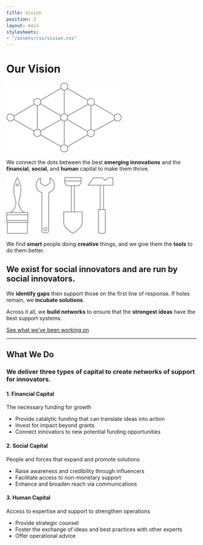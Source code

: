 ```yaml
---
title: Vision
position: 2
layout: main
stylesheets:
- "/assets/css/vision.css"
---
```


Our Vision
===========

<img src="/assets/img/vision_lattice@x2.png" width="306" height="185" alt="" />

We connect the dots between the best **emerging innovations** and the **financial**, **social**, and **human** capital to make them thrive.

<img src="/assets/img/vision_tools@x2.png" width="284" height="151" alt="" />

We find **smart** people doing **creative** things, and we give them the **tools** to do them better.

We exist for social innovators and are run by social innovators.
-------------

We **identify gaps** then support those on the first line of response. If holes remain, we **incubate solutions**.

Across it all, we **build networks** to ensure that the **strongest ideas** have the best support systems.

[See what we’ve been working on](/initiatives/)




* * * * * * * * * * * * * * * * * * * * * * * * * * * *



What We Do
-------------

### We deliver three types of capital to create networks of support for innovators. ###

#### 1. Financial Capital ####

The necessary funding for growth

* Provide catalytic funding that can translate ideas into action
* Invest for impact beyond grants 
* Connect innovators to new potential funding opportunities

#### 2. Social Capital ####

People and forces that expand and promote solutions

* Raise awareness and credibility through influencers
* Facilitate access to non\-monetary support 
* Enhance and broaden reach via communications

#### 3. Human Capital ####

Access to expertise and support to strengthen operations

* Provide strategic counsel
* Foster the exchange of ideas and best practices with other experts
* Offer operational advice

